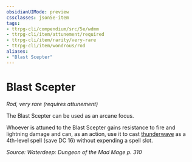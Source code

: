 ```yaml
---
obsidianUIMode: preview
cssclasses: json5e-item
tags:
- ttrpg-cli/compendium/src/5e/wdmm
- ttrpg-cli/item/attunement/required
- ttrpg-cli/item/rarity/very-rare
- ttrpg-cli/item/wondrous/rod
aliases: 
- "Blast Scepter"
---
```

# Blast Scepter
*Rod, very rare (requires attunement)*  



The Blast Scepter can be used as an arcane focus.

Whoever is attuned to the Blast Scepter gains resistance to fire and lightning damage and can, as an action, use it to cast [thunderwave](/3-Mechanics/CLI/Compendium/spells/thunderwave.md) as a 4th-level spell (save DC 16) without expending a spell slot.

*Source: Waterdeep: Dungeon of the Mad Mage p. 310*